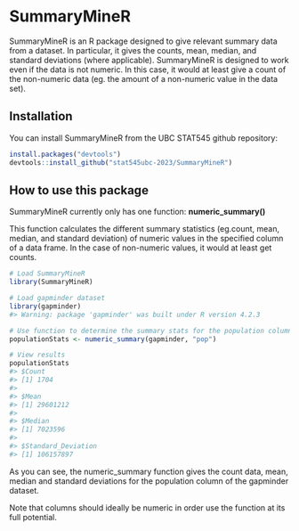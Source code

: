 
# SummaryMineR

SummaryMineR is an R package designed to give relevant summary data from
a dataset. In particular, it gives the counts, mean, median, and
standard deviations (where applicable). SummaryMineR is designed to work
even if the data is not numeric. In this case, it would at least give a
count of the non-numeric data (eg. the amount of a non-numeric value in
the data set).

## Installation

You can install SummaryMineR from the UBC STAT545 github repository:

``` r
install.packages("devtools")
devtools::install_github("stat545ubc-2023/SummaryMineR")
```

## How to use this package

SummaryMineR currently only has one function: **numeric_summary()**

This function calculates the different summary statistics (eg.count,
mean, median, and standard deviation) of numeric values in the specified
column of a data frame. In the case of non-numeric values, it would at
least get counts.

``` r
# Load SummaryMineR
library(SummaryMineR)

# Load gapminder dataset
library(gapminder)
#> Warning: package 'gapminder' was built under R version 4.2.3

# Use function to determine the summary stats for the population column of the gapminder data set
populationStats <- numeric_summary(gapminder, "pop")

# View results
populationStats
#> $Count
#> [1] 1704
#> 
#> $Mean
#> [1] 29601212
#> 
#> $Median
#> [1] 7023596
#> 
#> $Standard_Deviation
#> [1] 106157897
```

As you can see, the numeric_summary function gives the count data, mean,
median and standard deviations for the population column of the
gapminder dataset.

Note that columns should ideally be numeric in order use the function at
its full potential.
